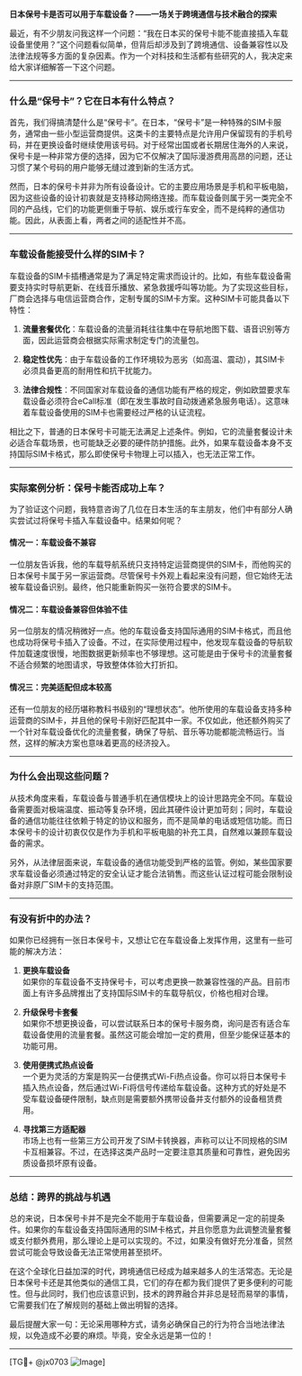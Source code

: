 **日本保号卡是否可以用于车载设备？——一场关于跨境通信与技术融合的探索**

最近，有不少朋友问我这样一个问题：“我在日本买的保号卡能不能直接插入车载设备里使用？”这个问题看似简单，但背后却涉及到了跨境通信、设备兼容性以及法律法规等多方面的复杂因素。作为一个对科技和生活都有些研究的人，我决定来给大家详细解答一下这个问题。

---

### **什么是“保号卡”？它在日本有什么特点？**

首先，我们得搞清楚什么是“保号卡”。在日本，“保号卡”是一种特殊的SIM卡服务，通常由一些小型运营商提供。这类卡的主要特点是允许用户保留现有的手机号码，并在更换设备时继续使用该号码。对于经常出国或者长期居住海外的人来说，保号卡是一种非常方便的选择，因为它不仅解决了国际漫游费用高昂的问题，还让习惯了某个号码的用户能够无缝过渡到新的生活方式。

然而，日本的保号卡并非为所有设备设计。它的主要应用场景是手机和平板电脑，因为这些设备的设计初衷就是支持移动网络连接。而车载设备则属于另一类完全不同的产品线，它们的功能更侧重于导航、娱乐或行车安全，而不是纯粹的通信功能。因此，从表面上看，两者之间的适配性并不高。

---

### **车载设备能接受什么样的SIM卡？**

车载设备的SIM卡插槽通常是为了满足特定需求而设计的。比如，有些车载设备需要支持实时导航更新、在线音乐播放、紧急救援呼叫等功能。为了实现这些目标，厂商会选择与电信运营商合作，定制专属的SIM卡方案。这种SIM卡可能具备以下特性：

1. **流量套餐优化**：车载设备的流量消耗往往集中在导航地图下载、语音识别等方面，因此运营商会根据实际需求制定专门的流量包。
   
2. **稳定性优先**：由于车载设备的工作环境较为恶劣（如高温、震动），其SIM卡必须具备更高的耐用性和抗干扰能力。

3. **法律合规性**：不同国家对车载设备的通信功能有严格的规定，例如欧盟要求车载设备必须符合eCall标准（即在发生事故时自动拨通紧急服务电话）。这意味着车载设备使用的SIM卡也需要经过严格的认证流程。

相比之下，普通的日本保号卡可能无法满足上述条件。例如，它的流量套餐设计未必适合车载场景，也可能缺乏必要的硬件防护措施。此外，如果车载设备本身不支持国际SIM卡格式，那么即使保号卡物理上可以插入，也无法正常工作。

---

### **实际案例分析：保号卡能否成功上车？**

为了验证这个问题，我特意咨询了几位在日本生活的车主朋友，他们中有部分人确实尝试过将保号卡插入车载设备中。结果如何呢？

#### **情况一：车载设备不兼容**
一位朋友告诉我，他的车载导航系统只支持特定运营商提供的SIM卡，而他购买的日本保号卡属于另一家运营商。尽管保号卡外观上看起来没有问题，但它始终无法被车载设备识别。最终，他只能重新购买一张符合要求的SIM卡。

#### **情况二：车载设备兼容但体验不佳**
另一位朋友的情况稍微好一点。他的车载设备支持国际通用的SIM卡格式，而且他也成功将保号卡插入了设备。不过，在实际使用过程中，他发现车载设备的导航软件加载速度很慢，地图数据更新频率也不够理想。这可能是由于保号卡的流量套餐不适合频繁的地图请求，导致整体体验大打折扣。

#### **情况三：完美适配但成本较高**
还有一位朋友的经历堪称教科书级别的“理想状态”。他所使用的车载设备支持多种运营商的SIM卡，并且他的保号卡刚好匹配其中一家。不仅如此，他还额外购买了一个针对车载设备优化的流量套餐，确保了导航、音乐等功能都能流畅运行。当然，这样的解决方案也意味着更高的经济投入。

---

### **为什么会出现这些问题？**

从技术角度来看，车载设备与普通手机在通信模块上的设计思路完全不同。车载设备需要面对极端温度、振动等复杂环境，因此其硬件设计更加苛刻；同时，车载设备的通信功能往往依赖于特定的协议和服务，而不是简单的电话或短信功能。而日本保号卡的设计初衷仅仅是作为手机和平板电脑的补充工具，自然难以兼顾车载设备的需求。

另外，从法律层面来说，车载设备的通信功能受到严格的监管。例如，某些国家要求车载设备必须通过特定的安全认证才能合法销售。而这些认证过程可能会限制设备对非原厂SIM卡的支持范围。

---

### **有没有折中的办法？**

如果你已经拥有一张日本保号卡，又想让它在车载设备上发挥作用，这里有一些可能的解决方法：

1. **更换车载设备**  
   如果你的车载设备不支持保号卡，可以考虑更换一款兼容性强的产品。目前市面上有许多品牌推出了支持国际SIM卡的车载导航仪，价格也相对合理。

2. **升级保号卡套餐**  
   如果你不想更换设备，可以尝试联系日本的保号卡服务商，询问是否有适合车载设备使用的流量套餐。虽然这可能会增加一定的费用，但至少能保证基本的功能可用。

3. **使用便携式热点设备**  
   一个更为灵活的方案是购买一台便携式Wi-Fi热点设备。你可以将日本保号卡插入热点设备，然后通过Wi-Fi将信号传递给车载设备。这种方式的好处是不受车载设备硬件限制，缺点则是需要额外携带设备并支付额外的设备租赁费用。

4. **寻找第三方适配器**  
   市场上也有一些第三方公司开发了SIM卡转换器，声称可以让不同规格的SIM卡互相兼容。不过，在选择这类产品时一定要注意其质量和可靠性，避免因劣质设备损坏原有设备。

---

### **总结：跨界的挑战与机遇**

总的来说，日本保号卡并不是完全不能用于车载设备，但需要满足一定的前提条件。如果你的车载设备支持国际通用的SIM卡格式，并且你愿意为此调整流量套餐或支付额外费用，那么理论上是可以实现的。不过，如果没有做好充分准备，贸然尝试可能会导致设备无法正常使用甚至损坏。

在这个全球化日益加深的时代，跨境通信已经成为越来越多人的生活常态。无论是日本保号卡还是其他类似的通信工具，它们的存在都为我们提供了更多便利的可能性。但与此同时，我们也应该意识到，技术的跨界融合并非总是轻而易举的事情，它需要我们在了解规则的基础上做出明智的选择。

最后提醒大家一句：无论采用哪种方式，请务必确保自己的行为符合当地法律法规，以免造成不必要的麻烦。毕竟，安全永远是第一位的！

---

[TG💪+ @jx0703 ![Image](https://github.com/user-attachments/assets/dbca1d08-cadb-493c-b0ec-ad6f7a83f270)]